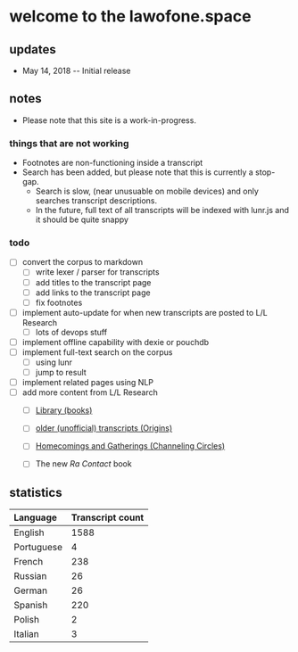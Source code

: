 # welcome to the lawofone.space

## updates

+ May 14, 2018 -- Initial release

## notes

+ Please note that this site is a work-in-progress.

### things that are not working

+ Footnotes are non-functioning inside a transcript
+ Search has been added, but please note that this is currently a stop-gap. 
  + Search is slow, (near unusuable on mobile devices) and only searches transcript descriptions.
  + In the future, full text of all transcripts will be indexed with lunr.js and it should be quite snappy

### todo

+ [ ] convert the corpus to markdown
  + [ ] write lexer / parser for transcripts
  + [ ] add titles to the transcript page
  + [ ] add links to the transcript page
  + [ ] fix footnotes
+ [ ] implement auto-update for when new transcripts are posted to L/L Research
  + [ ] lots of devops stuff
+ [ ] implement offline capability with dexie or pouchdb
+ [ ] implement full-text search on the corpus
  + [ ] using lunr
  + [ ] jump to result
+ [ ] implement related pages using NLP
+ [ ] add more content from L/L Research
  + [ ] [Library (books)](http://llresearch.org/library.aspx)
  + [ ] [older (unofficial) transcripts (Origins)](http://llresearch.org/origins/origins_toc.aspx)
  + [ ] [Homecomings and Gatherings (Channeling Circles)](http://llresearch.org/library.aspx)
  + [ ] The new _Ra Contact_ book


## statistics

| Language | Transcript count |
|   :--    |        :--       |
| English | 1588 |
| Portuguese | 4 |
| French | 238 |
| Russian | 26 |
| German | 26 |
| Spanish | 220 |
| Polish | 2 |
| Italian | 3 |
